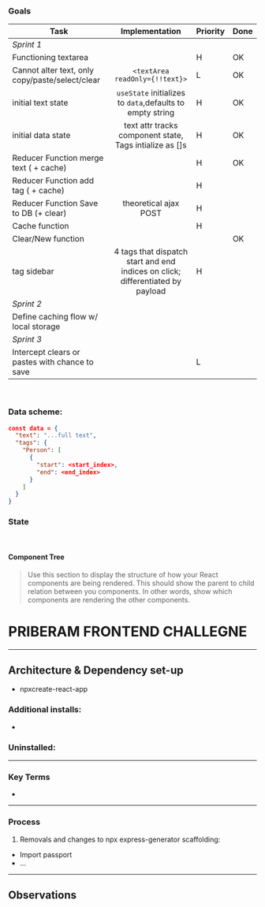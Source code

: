 ### Goals
| Task                |  Implementation | Priority | Done |
| ------------------- | :------: | ---------------| -----|
| *Sprint 1*
| Functioning textarea |  | H | OK | 
| Cannot alter text, only copy/paste/select/clear  |    `<textArea readOnly={!!text}>` |   L  | OK
| initial text state | `useState` initializes to `data`,defaults to empty string | H | OK
| initial data state |  text attr tracks component state, Tags intialize as []s | H | OK
| Reducer Function merge text ( + cache) |    | H | OK
| Reducer Function add tag ( + cache) |      | H | 
| Reducer Function Save to DB (+ clear) | theoretical ajax POST   | H |
| Cache function |                        | H  | |
| Clear/New function |                      |     | OK |
| tag sidebar | 4 tags that dispatch start and end indices on click; differentiated by payload | H
| *Sprint 2* |
| Define caching flow w/ local storage   |    |   |   |
| *Sprint 3* |
| Intercept clears or pastes with chance to save  |    |  L |   |
    

<br>

### Data scheme:
```json
const data = {
  "text": "...full text",
  "tags": {
    "Person": [
      {
        "start": <start_index>,
        "end": <end_index>
      }
    ]
  }
}
```

### State


<br>


#### Component Tree

> Use this section to display the structure of how your React components are being rendered. This should show the parent to child relation between you components. In other words, show which components are rendering the other components. 

# PRIBERAM FRONTEND CHALLEGNE

---
## Architecture & Dependency set-up
  + npxcreate-react-app
### Additional installs:
+ <npm package>

### Uninstalled:

---
### Key Terms
+ <term>


---
### Process
1. Removals and changes to npx express-generator scaffolding:
+ Import passport
+ ...

---
## Observations